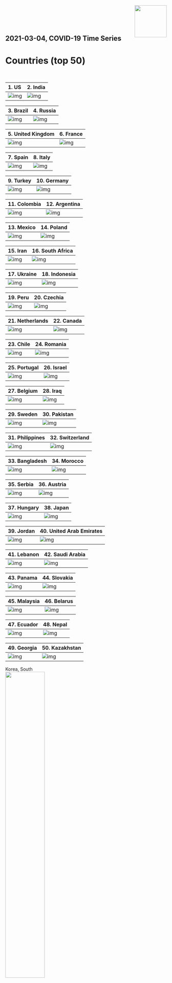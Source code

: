 <img align="right"  height="100" src="/doc/utsw-master-logo-cmyk+BI.png">

 <p>&nbsp;</p> 

 <p>&nbsp;</p> 

## 2021-03-04, COVID-19 Time Series
# Countries (top 50)


 <p>&nbsp;</p> 

|  1. US  |  2. India  |  
|  :---   |   :---   |  
|  ![img](/output/countries_current/US_newCases.png)  |  ![img](/output/countries_current/India_newCases.png)  |  

|  3. Brazil  |  4. Russia  |  
|  :---   |   :---   |  
|  ![img](/output/countries_current/Brazil_newCases.png)  |  ![img](/output/countries_current/Russia_newCases.png)  |  

|  5. United Kingdom  |  6. France  |  
|  :---   |   :---   |  
|  ![img](/output/countries_current/United Kingdom_newCases.png)  |  ![img](/output/countries_current/France_newCases.png)  |  

|  7. Spain  |  8. Italy  |  
|  :---   |   :---   |  
|  ![img](/output/countries_current/Spain_newCases.png)  |  ![img](/output/countries_current/Italy_newCases.png)  |  

|  9. Turkey  |  10. Germany  |  
|  :---   |   :---   |  
|  ![img](/output/countries_current/Turkey_newCases.png)  |  ![img](/output/countries_current/Germany_newCases.png)  |  

|  11. Colombia  |  12. Argentina  |  
|  :---   |   :---   |  
|  ![img](/output/countries_current/Colombia_newCases.png)  |  ![img](/output/countries_current/Argentina_newCases.png)  |  

|  13. Mexico  |  14. Poland  |  
|  :---   |   :---   |  
|  ![img](/output/countries_current/Mexico_newCases.png)  |  ![img](/output/countries_current/Poland_newCases.png)  |  

|  15. Iran  |  16. South Africa  |  
|  :---   |   :---   |  
|  ![img](/output/countries_current/Iran_newCases.png)  |  ![img](/output/countries_current/South Africa_newCases.png)  |  

|  17. Ukraine  |  18. Indonesia  |  
|  :---   |   :---   |  
|  ![img](/output/countries_current/Ukraine_newCases.png)  |  ![img](/output/countries_current/Indonesia_newCases.png)  |  

|  19. Peru  |  20. Czechia  |  
|  :---   |   :---   |  
|  ![img](/output/countries_current/Peru_newCases.png)  |  ![img](/output/countries_current/Czechia_newCases.png)  |  

|  21. Netherlands  |  22. Canada  |  
|  :---   |   :---   |  
|  ![img](/output/countries_current/Netherlands_newCases.png)  |  ![img](/output/countries_current/Canada_newCases.png)  |  

|  23. Chile  |  24. Romania  |  
|  :---   |   :---   |  
|  ![img](/output/countries_current/Chile_newCases.png)  |  ![img](/output/countries_current/Romania_newCases.png)  |  

|  25. Portugal  |  26. Israel  |  
|  :---   |   :---   |  
|  ![img](/output/countries_current/Portugal_newCases.png)  |  ![img](/output/countries_current/Israel_newCases.png)  |  

|  27. Belgium  |  28. Iraq  |  
|  :---   |   :---   |  
|  ![img](/output/countries_current/Belgium_newCases.png)  |  ![img](/output/countries_current/Iraq_newCases.png)  |  

|  29. Sweden  |  30. Pakistan  |  
|  :---   |   :---   |  
|  ![img](/output/countries_current/Sweden_newCases.png)  |  ![img](/output/countries_current/Pakistan_newCases.png)  |  

|  31. Philippines  |  32. Switzerland  |  
|  :---   |   :---   |  
|  ![img](/output/countries_current/Philippines_newCases.png)  |  ![img](/output/countries_current/Switzerland_newCases.png)  |  

|  33. Bangladesh  |  34. Morocco  |  
|  :---   |   :---   |  
|  ![img](/output/countries_current/Bangladesh_newCases.png)  |  ![img](/output/countries_current/Morocco_newCases.png)  |  

|  35. Serbia  |  36. Austria  |  
|  :---   |   :---   |  
|  ![img](/output/countries_current/Serbia_newCases.png)  |  ![img](/output/countries_current/Austria_newCases.png)  |  

|  37. Hungary  |  38. Japan  |  
|  :---   |   :---   |  
|  ![img](/output/countries_current/Hungary_newCases.png)  |  ![img](/output/countries_current/Japan_newCases.png)  |  

|  39. Jordan  |  40. United Arab Emirates  |  
|  :---   |   :---   |  
|  ![img](/output/countries_current/Jordan_newCases.png)  |  ![img](/output/countries_current/United Arab Emirates_newCases.png)  |  

|  41. Lebanon  |  42. Saudi Arabia  |  
|  :---   |   :---   |  
|  ![img](/output/countries_current/Lebanon_newCases.png)  |  ![img](/output/countries_current/Saudi Arabia_newCases.png)  |  

|  43. Panama  |  44. Slovakia  |  
|  :---   |   :---   |  
|  ![img](/output/countries_current/Panama_newCases.png)  |  ![img](/output/countries_current/Slovakia_newCases.png)  |  

|  45. Malaysia  |  46. Belarus  |  
|  :---   |   :---   |  
|  ![img](/output/countries_current/Malaysia_newCases.png)  |  ![img](/output/countries_current/Belarus_newCases.png)  |  

|  47. Ecuador  |  48. Nepal  |  
|  :---   |   :---   |  
|  ![img](/output/countries_current/Ecuador_newCases.png)  |  ![img](/output/countries_current/Nepal_newCases.png)  |  

|  49. Georgia  |  50. Kazakhstan  |  
|  :---   |   :---   |  
|  ![img](/output/countries_current/Georgia_newCases.png)  |  ![img](/output/countries_current/Kazakhstan_newCases.png)  |  

Korea, South  
<img src="/output/countries_current/Korea, South_newCases.png" width="49.5%"/>    

